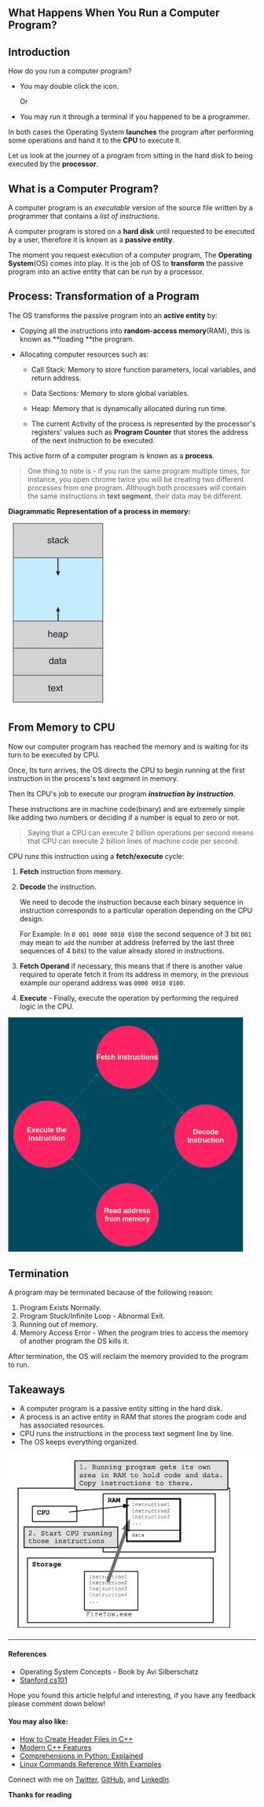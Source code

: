 ## What Happens When You Run a Computer Program?

## Introduction

How do you run a computer program?

- You may double click the icon.

  Or

- You may run it through a terminal if you happened to be a programmer.

In both cases the Operating System **launches** the program after performing some operations and hand it to the **CPU** to execute it.

Let us look at the journey of a program from sitting in the hard disk to being executed by the **processor**.

## What is a Computer Program?

A computer program is an *executable* version of the source file written by a programmer that contains a *list of instructions*.

A computer program is stored on a **hard disk** until requested to be executed by a user, therefore it is known as a **passive entity**.

The moment you request execution of a computer program, The **Operating System**(OS) comes into play. It is the job of OS to **transform** the passive program into an active entity that can be run by a processor.

## Process: Transformation of a Program

The OS transforms the passive program into an **active entity** by:

- Copying all the instructions into **random-access memory**(RAM), this is known as **loading **the program.

- Allocating computer resources such as:

  - Call Stack: Memory to store function parameters, local variables, and return address.

  - Data Sections: Memory to store global variables.
  - Heap: Memory that is dynamically allocated during run time.
  - The current Activity of the process is represented by the processor's registers' values such as **Program Counter** that stores the address of the next instruction to be executed.

This active form of a computer program is known as a **process**.

> One thing to note is - if you run the same program multiple times, for instance, you open chrome twice you will be creating two different processes from one program. Although both processes will contain the same instructions in **text segment**, their data may be different.

**Diagrammatic Representation of a process in memory:**

![A Process in memory](https://github.com/yuvraajsj18/Operating-Systems/raw/master/notes/processes/What%20Happens%20When%20You%20Run%20a%20Computer%20Program.assets/image-20200912000950072.png)

## From Memory to CPU

Now our computer program has reached the memory and is waiting for its turn to be executed by CPU.

Once, Its turn arrives, the OS directs the CPU to begin running at the first instruction in the process's text segment in memory.

Then Its CPU's job to execute our program ***instruction by instruction***.

These instructions are in machine code(binary) and are extremely simple like adding two numbers or deciding if a number is equal to zero or not.

> Saying that a CPU can execute 2 billion operations per second means that CPU can execute 2 billion lines of machine code per second.

CPU runs this instruction using a **fetch/execute** cycle:

1. **Fetch** instruction from memory.

2. **Decode** the instruction.

   We need to decode the instruction because each binary sequence in instruction corresponds to a  particular operation depending on the CPU design.

   For Example: In `0 001 0000 0010 0100`  the second sequence of 3 bit `001` may mean to `add` the number at address (referred by the last three sequences of 4 bits) to the value already stored in instructions.

3. **Fetch Operand** if necessary, this means that if there is another value required to operate fetch it from its address in memory, in the previous example our operand address was `0000 0010 0100`.

4. **Execute** - Finally, execute the operation by performing the required logic in the CPU.

<img src="https://github.com/yuvraajsj18/Operating-Systems/raw/master/notes/processes/What%20Happens%20When%20You%20Run%20a%20Computer%20Program.assets/image-20200912122757814.png" alt="Fetch/Execute Cycle Diagram" style="zoom: 80%;" />

## Termination

A program may be terminated because of the following reason:

1. Program Exists Normally.
2. Program Stuck/Infinite Loop - Abnormal Exit.
3. Running out of memory.
4. Memory Access Error - When the program tries to access the memory of another program the OS kills it.

After termination, the OS will reclaim the memory provided to the program to run.

## Takeaways

- A computer program is a passive entity sitting in the hard disk.
- A process is an active entity in RAM that stores the program code and has associated resources.
- CPU runs the instructions in the process text segment line by line.
- The OS keeps everything organized.

![CPU, RAM, Storage](https://github.com/yuvraajsj18/Operating-Systems/raw/master/notes/processes/What%20Happens%20When%20You%20Run%20a%20Computer%20Program.assets/image-20200912123516818.png)

---

#### References

- Operating System Concepts - Book by Avi Silberschatz
- [Stanford cs101](https://web.stanford.edu/class/cs101/software-1.html)

Hope you found this article helpful and interesting, if you have any feedback please comment down below!

#### You may also like:

- [How to Create Header Files in C++](https://blog.yuvv.xyz/how-to-create-header-files-in-cpp)
- [Modern C++ Features](https://blog.yuvv.xyz/modern-cpp-features)
- [Comprehensions in Python: Explained](https://blog.yuvv.xyz/comprehensions-in-python-explained)
- [Linux Commands Reference With Examples](https://blog.yuvv.xyz/linux-commands-reference-with-examples)

Connect with me on [Twitter](https://twitter.com/yuvraajsj18), [GitHub](https://github.com/yuvraajsj18), and [LinkedIn](https://www.linkedin.com/in/yuvraajsj18/).

**Thanks for reading**

















